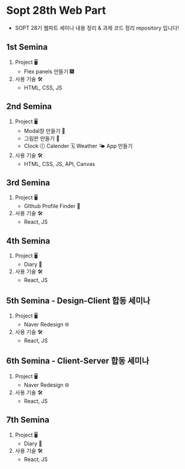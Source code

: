 # Sopt 28th Web Part

- SOPT 28기 웹파트 세미나 내용 정리 & 과제 코드 정리 repository 입니다!

## 1st Semina

1. Project 🖥 
   - Flex panels 만들기 🎆
2. 사용 기술 🛠 
   - HTML, CSS, JS

## 2nd Semina

1. Project 🖥
   - Modal창 만들기 🔳
   - 그림판 만들기 🎨
   - Clock 🕖 Calender 🗓 Weather 🌤 App 만들기 
2. 사용 기술 🛠 
   - HTML, CSS, JS, API, Canvas

## 3rd Semina

1. Project 🖥 
   - GIthub Profile Finder 🔎
2. 사용 기술 🛠 
   - React, JS

## 4th Semina

1. Project 🖥
   - Diary 📔
2. 사용 기술 🛠 
   - React, JS

## 5th Semina - Design-Client 합동 세미나

1. Project 🖥 
   - Naver Redesign 🌐
2. 사용 기술 🛠 
   - React, JS

## 6th Semina - Client-Server 합동 세미나

1. Project 🖥 
   - Naver Redesign 🌐
2. 사용 기술 🛠
   - React, JS

## 7th Semina

1. Project 🖥 
   - Diary 📔
2. 사용 기술 🛠 
   - React, JS
